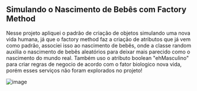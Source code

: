 ## Simulando o Nascimento de Bebês com Factory Method
<p>Nesse projeto apliquei o padrão de criação de objetos simulando uma nova vida humana, já que o factory method faz a criação de atributos que já vem como padrão, associei isso ao nascimento de bebês, onde a classe random auxilia o nascimento de bebês aleatórios para deixar mais parecido como o nascimento do mundo real. Também uso o atributo boolean "ehMasculino" para criar regras de negocio de acordo com o fator biologico nova vida, porém esses serviços não foram explorados no projeto!</p>

![image](https://github.com/LucasAdao/FactoryMethod/assets/100219854/4aa9cd95-a6dd-4a5d-99f1-e1fc19f684ff)
